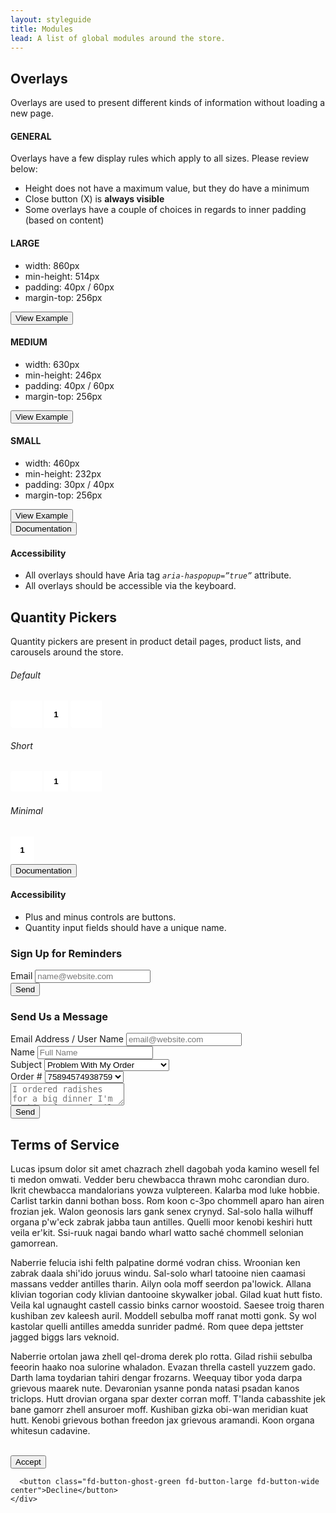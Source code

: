 ```yaml
---
layout: styleguide
title: Modules
lead: A list of global modules around the store.
---
```


<h2 class="usa-heading" id="text-inputs">Overlays</h2>
<p class="usa-font-lead">Overlays are used to present different kinds of information without loading a new page.</p>

<div class="preview">

  <h4>GENERAL</h4>
  <p>Overlays have a few display rules which apply to all sizes. Please review below:</p>
  <ul class="overlay-numbers">
    <li>Height does not have a maximum value, but they do have a minimum</li>
    <li>Close button (X) is <strong>always visible</strong></li>
    <li>Some overlays have a couple of choices in regards to inner padding (based on content)</li>
  </ul>
  
  <h4>LARGE</h4>
  <ul class="overlay-numbers">
    <li><span>width:</span> 860px</li>
    <li><span>min-height:</span> 514px</li>
    <li><span>padding:</span> 40px / 60px</li>
    <li><span>margin-top:</span> 256px</li>
  </ul>
  <button id="lg-overlay-btn" class="fd-button-ghost-green fd-button-small fd-button-wide">View Example</button>

  <h4>MEDIUM</h4>
  <ul class="overlay-numbers">
    <li><span>width:</span> 630px</li>
    <li><span>min-height:</span> 246px</li>
    <li><span>padding:</span> 40px / 60px</li>
    <li><span>margin-top:</span> 256px</li>
  </ul>
  <button id="md-overlay-btn" class="fd-button-ghost-green fd-button-small fd-button-wide">View Example</button>

  <h4>SMALL</h4>
  <ul class="overlay-numbers">
    <li><span>width:</span> 460px</li>
    <li><span>min-height:</span> 232px</li>
    <li><span>padding:</span> 30px / 40px</li>
    <li><span>margin-top:</span> 256px</li>
  </ul>
  <button id="sm-overlay-btn" class="fd-button-ghost-green fd-button-small fd-button-wide">View Example</button>

</div>

<div class="usa-accordion-bordered usa-accordion-docs">
  <button class="usa-button-unstyled usa-accordion-button"
      aria-expanded="true" aria-controls="collapsible-0">
    Documentation
  </button>
  <div id="collapsible-0" aria-hidden="false" class="usa-accordion-content">
    <h4 class="usa-heading">Accessibility</h4>
    <ul class="usa-content-list">
      <li>All overlays should have Aria tag <em class="em-yellow-bg"><code>aria-haspopup=”true”</code></em> attribute.</li>
      <li>All overlays should be accessible via the keyboard.</li>
    </ul>
  </div>
</div>

<h2 class="usa-heading" id="text-inputs">Quantity Pickers</h2>
<p class="usa-font-lead">Quantity pickers are present in product detail pages, product lists, and carousels around the store.</p>

<div class="preview">

  <h6>Default</h6>

  <div class="qty-picker">
    <button><i class="material-icons">&#xE15B;</i></button>
    <input type="text" value="1">
    <button class="right"><i class="material-icons">&#xE145;</i></button>
  </div>

  <h6>Short</h6>

  <div class="qty-picker short">
    <button><i class="material-icons">&#xE15B;</i></button>
    <input type="text" value="1">
    <button class="right"><i class="material-icons">&#xE145;</i></button>
  </div>

  <h6>Minimal</h6>

  <div class="qty-picker mini">
    <button><i class="material-icons">&#xE15B;</i></button>
    <input type="text" value="1">
    <button class="right"><i class="material-icons">&#xE145;</i></button>
  </div>

</div>

<div class="css-preview">
<style type="text/css">

  .qty-picker{
    display: inline-block;
    border-radius: 3px;
    border: 1px solid #c2c2c2;
    height: 46px;
    -webkit-transition: width 0.15s ease-in-out 0s; /* Safari */
    transition: width 0.15s ease-in-out 0s;
    overflow: hidden;
  }
  .qty-picker button,
  .qty-picker input{
    display: inline-block;
    vertical-align: top;
    border-width: 0px;
    appearance: none;
    -webkit-box-sizing: border-box;
    -moz-box-sizing: border-box;
    box-sizing: border-box;
    outline: none;
  }
  .qty-picker button{
    height: 44px;
    width: 50px;
    padding: 0;
    margin: 0;
    border-top-left-radius: 3px;
    border-bottom-left-radius: 3px;
    line-height: 10px;
    color: #4fa157;
    background-color: #ffffff;
    border: 1px solid #ffffff;
  }
  .qty-picker button:focus,
  .qty-picker button:hover{
    background-color: #edf5ee;
    border-color: #edf5ee;
  }
  .qty-picker input{
    height: 44px;
    min-width: 38px;
    width: 38px;
    padding: 6px 4px;
    text-align: center;
    font-weight: bold;
  }
  .qty-picker.short{
    height: 35px;
  }
  .qty-picker.short input,
  .qty-picker.short button{
    height: 33px;
  }
  .qty-picker.mini{
    width: 40px;
  }
  .qty-picker.mini button{
    display: none;
  }
  .qty-picker.mini:hover button{
    display: inline-block;
  }
  .qty-picker.mini:hover{
    width: 147px;
  }

</style>
</div>

<div class="usa-accordion-bordered usa-accordion-docs">
  <button class="usa-button-unstyled usa-accordion-button"
      aria-expanded="true" aria-controls="collapsible-0">
    Documentation
  </button>
  <div id="collapsible-0" aria-hidden="false" class="usa-accordion-content">
    <h4 class="usa-heading">Accessibility</h4>
    <ul class="usa-content-list">
      <li>Plus and minus controls are buttons.</li>
      <li>Quantity input fields should have a unique name.</li>
    </ul>
  </div>
</div>

<div class="overlay-bg sm">
  <span class="close-btn"></span>
  <div class="container-box">
    <h3>Sign Up for Reminders</h3>
    <div class="form-row">
      <label>Email</label>
      <input type="text" placeholder="name@website.com">      
    </div>
    <div class="form-row">
      <button class="fd-button-green fd-button-large fd-button-wide center">Send</button>
    </div> 
  </div>
</div>

<div class="overlay-bg md">
  <span class="close-btn"></span>
  <div class="container-box">
    <h3>Send Us a Message</h3>
    <div class="form-row">
      <label>Email Address / User Name</label>
      <input type="text" placeholder="email@website.com">      
    </div>
    <div class="form-row">
      <label>Name</label>
      <input type="text" placeholder="Full Name">      
    </div>
    <div class="form-row">
      <label>Subject</label>
      <select id="default">
        <option value="1">Problem With My Order</option>
        <option value="2">I Gots No Moneys</option>
        <option value="3">Pluto is Not a Planet Anymore</option>
      </select>      
    </div>
    <div class="form-row">
      <label class="optional">Order #</label>
      <select id="default">
        <option value="1">75894574938759</option>
        <option value="2">92839238239829</option>
        <option value="3">99999999999933</option>
      </select>      
    </div>
    <div class="form-row">
      <textarea name="input-type-text" type="text" placeholder="I ordered radishes for a big dinner I'm cooking for my family and friends, something happened..."></textarea>
    </div>
    <div class="form-row">
      <button class="fd-button-green fd-button-large fd-button-wide center">Send</button>
    </div>
  </div>
</div>

<div class="overlay-bg lg">
  <span class="close-btn"></span>
  <div class="container-box">
    <h2>Terms of Service</h2>
    <p>Lucas ipsum dolor sit amet chazrach zhell dagobah yoda kamino wesell fel ti medon omwati. Vedder beru chewbacca thrawn mohc carondian duro. Ikrit chewbacca mandalorians yowza vulptereen. Kalarba mod luke hobbie. Carlist tarkin danni bothan boss. Rom koon c-3po chommell aparo han airen frozian jek. Walon geonosis lars gank senex crynyd. Sal-solo halla wilhuff organa p'w'eck zabrak jabba taun antilles. Quelli moor kenobi keshiri hutt veila er'kit. Ssi-ruuk nagai bando wharl watto saché chommell selonian gamorrean.</p>
    <p>Naberrie felucia ishi felth palpatine dormé vodran chiss. Wroonian ken zabrak daala shi'ido joruus windu. Sal-solo wharl tatooine nien caamasi massans vedder antilles tharin. Ailyn oola moff seerdon pa'lowick. Allana klivian togorian cody klivian dantooine skywalker jobal. Gilad kuat hutt fisto. Veila kal ugnaught castell cassio binks carnor woostoid. Saesee troig tharen kushiban zev kaleesh auril. Moddell sebulba moff ranat motti gonk. Sy wol kastolar quelli antilles amedda sunrider padmé. Rom quee depa jettster jagged biggs lars veknoid.</p>
    <p>Naberrie ortolan jawa zhell qel-droma derek plo rotta. Gilad rishii sebulba feeorin haako noa sulorine whaladon. Evazan thrella castell yuzzem gado. Darth lama toydarian tahiri dengar frozarns. Weequay tibor yoda darpa grievous maarek nute. Devaronian ysanne ponda natasi psadan kanos triclops. Hutt drovian organa spar dexter corran moff. T'landa cabasshite jek bane gamorr zhell ansuroer moff. Kushiban gizka obi-wan meridian kuat hutt. Kenobi grievous bothan freedon jax grievous aramandi. Koon organa whitesun cadavine.</p><br>
    <div class="form-row">
      <button class="fd-button-green fd-button-large fd-button-wide center">Accept</button><br>

      <button class="fd-button-ghost-green fd-button-large fd-button-wide center">Decline</button>  
    </div>  
  </div>
</div>

